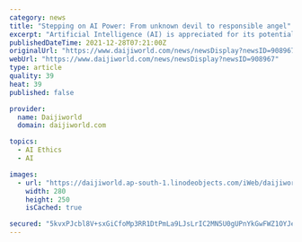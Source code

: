 ```yaml
---
category: news
title: "Stepping on AI Power: From unknown devil to responsible angel"
excerpt: "Artificial Intelligence (AI) is appreciated for its potential to solve some of the biggest challenges that mankind is faced with -- from drug discovery to climate change to poverty reduction and beyond."
publishedDateTime: 2021-12-28T07:21:00Z
originalUrl: "https://www.daijiworld.com/news/newsDisplay?newsID=908967"
webUrl: "https://www.daijiworld.com/news/newsDisplay?newsID=908967"
type: article
quality: 39
heat: 39
published: false

provider:
  name: Daijiworld
  domain: daijiworld.com

topics:
  - AI Ethics
  - AI

images:
  - url: "https://daijiworld.ap-south-1.linodeobjects.com/iWeb/daijiworld/images3/sq_srinivasuniv_sep2021.jpg"
    width: 280
    height: 250
    isCached: true

secured: "5kvxPJcbl8V+sxGiCfoMp3RR1DtPmLa9LJsLrIC2MN5U0gUPnYkGwFWZ1OYJeEQzRu5EL5TsLCoUljFJBd/RrpZMNrrLitPA23Y7vMhfZ550IpaHu8gt7bH5bU9Y9l26nvDKToap+LhmW+VFiTcL6pjdib3o9hHKSkuTTRFNuKUVDgv5IhxxpVpX6Dte73oF6SiQfTBRIkQuLBLEkh36+fwtLS5bkAosw3VsvMu05Fn5j30wfxVxEyfdnJN2mmfpS0wwbwpjHMBwGWmZywSv6TFe5z83tnrJAoYmSe+Q6MhN7wS6xF2SSGWAO+cbeZyG5uJKSiwQ5ko11S3s4QrmFolKGBbWya5VxPCcbgAu8HY=;2Ddjb+w3O2+9AsEpMOwDhQ=="
---
```


